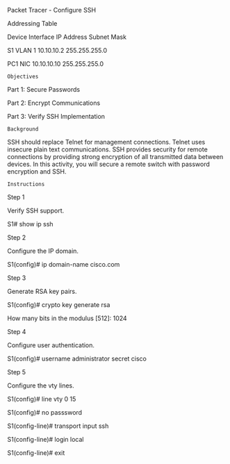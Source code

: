 Packet Tracer - Configure SSH

Addressing Table

Device	Interface	IP Address	Subnet Mask

S1	VLAN 1	10.10.10.2	255.255.255.0

PC1	NIC	10.10.10.10	255.255.255.0

	Objectives

Part 1: Secure Passwords

Part 2: Encrypt Communications

Part 3: Verify SSH Implementation

	Background

SSH should replace Telnet for management connections. Telnet uses insecure plain text communications. SSH provides security for remote connections by providing strong encryption of all transmitted data between devices. In this activity, you will secure a remote switch with password encryption and SSH.

    Instructions

 Step 1

Verify SSH support.

S1# show ip ssh

 Step 2

Configure the IP domain.

S1(config)# ip domain-name cisco.com

 Step 3

Generate RSA key pairs.

S1(config)# crypto key generate rsa

How many bits in the modulus [512]: 1024

 Step 4

Configure user authentication.

S1(config)# username administrator secret cisco

 Step 5

Configure the vty lines.

S1(config)# line vty 0 15

S1(config)# no passsword

S1(config-line)# transport input ssh

S1(config-line)# login local

S1(config-line)# exit